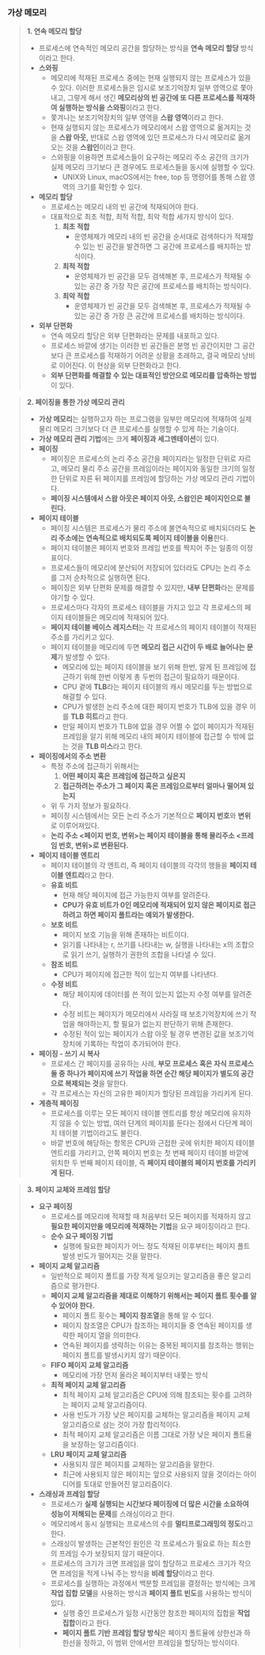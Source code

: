 ### 가상 메모리 

> **1. 연속 메모리 할당**
> 
> - 프로세스에 연속적인 메모리 공간을 할당하는 방식을 **연속 메모리 할당** 방식이라고 한다.
> - **스와핑**
>     - 메모리에 적재된 프로세스 중에는 현재 실행되지 않는 프로세스가 있을 수 있다.
>     이러한 프로세스들은 임시로 보조기억장치 일부 영역으로 쫓아내고, 그렇게 해서 생긴 **메모리상의 빈 공간에 또 다른 프로세스를 적재하여 실행하는 방식을 스와핑**이라고 한다.
>     - 쫓겨나는 보조기억장치의 일부 영역을 **스왑 영역**이라고 한다.
>     - 현재 실행되지 않는 프로세스가 메모리에서 스왑 영역으로 옮겨지는 것을 **스왑 아웃,** 반대로 스왑 영역에 있던 프로세스가 다시 메모리로 옮겨오는 것을 **스왑인**이라고 한다.
>     - 스와핑을 이용하면 프로세스들이 요구하는 메모리 주소 공간의 크기가 실제 메모리 크기보다 큰 경우에도 프로세스들을 동시에 실행할 수 있다.
>         - UNIX와 Linux, macOS에서는 free, top 등 명령어를 통해 스왑 영역의 크기를 확인할 수 있다.
> - **메모리 할당**
>     - 프로세스는 메모리 내의 빈 공간에 적재되어야 한다.
>     - 대표적으로 최초 적합, 최적 적합, 최악 적합 세가지 방식이 있다.
>         1. **최초 적합**
>             - 운영체제가 메모리 내의 빈 공간을 순서대로 검색하다가 적재할 수 있는 빈 공간을 발견하면 그 공간에 프로세스를 배치하는 방식이다.
>         2. **최적 적합**
>             - 운영체제가 빈 공간을 모두 검색해본 후, 프로세스가 적재될 수 있는 공간 중 가장 작은 공간에 프로세스를 배치하는 방식이다.
>         3. **최악 적합**
>             - 운영체제가 빈 공간을 모두 검색해본 후, 프로세스가 적재될 수 있는 공간 중 가장 큰 공간에 프로세스를 배치하는 방식이다.
> - **외부 단편화**
>     - 연속 메모리 할당은 외부 단편화라는 문제를 내포하고 있다.
>     - 프로세스 바깥에 생기는 이러한 빈 공간들은 분명 빈 공간이지만 그 공간보다 큰 프로세스를 적재하기 어려운 상황을 초래하고, 결국 메모리 낭비로 이어진다. 이 현상을 외부 단편화라고 한다.
>     - **외부 단편화를 해결할 수 있는 대표적인 방안으로 메모리를 압축하는 방법**이 있다.

> **2. 페이징을 통한 가상 메모리 관리**
> 
> - **가상 메모리**는 실행하고자 하는 프로그램을 일부만 메모리에 적재하여 실제 물리 메모리 크기보다 더 큰 프로세스를 실행할 수 있게 하는 기술이다.
> - **가상 메모리 관리 기법**에는 크게 **페이징과 세그멘테이션**이 있다.
> - **페이징**
>     - 페이징은 프로세스의 논리 주소 공간을 페이지라는 일정한 단위로 자르고, 메모리 물리 주소 공간을 프레임이라는 페이지와 동일한 크기의 일정한 단위로 자른 뒤 페이지를 프레임에 할당하는 가상 메모리 관리 기법이다.
>     - **페이징 시스템에서 스왑 아웃은 페이지 아웃, 스왑인은 페이지인으로 불린다.**
> - **페이지 테이블**
>     - 페이징 시스템은 프로세스가 물리 주소에 불연속적으로 배치되더라도 **논리 주소에는 연속적으로 배치되도록 페이지 테이블을 이용**한다.
>     - 페이지 테이블은 페이지 번호와 프레임 번호를 짝지어 주는 일종의 이정표이다.
>     - 프로세스들이 메모리에 분산되어 저장되어 있더라도 CPU는 논리 주소를 그저 순차적으로 실행하면 된다.
>     - 페이징은 외부 단편화 문제를 해결할 수 있지만, **내부 단편화**라는 문제를 야기할 수 있다.
>     - 프로세스마다 각자의 프로세스 테이블을 가지고 있고 각 프로세스의 페이지 테이블들은 메모리에 적재되어 있다.
>     - **페이지 테이블 베이스 레지스터**는 각 프로세스의 페이지 테이블이 적재된 주소를 가리키고 있다.
>     - 페이지 테이블을 메모리에 두면 **메모리 접근 시간이 두 배로 늘어나는 문제**가 발생할 수 있다.
>         - 메모리에 있는 페이지 테이블을 보기 위해 한번, 알게 된 프레임에 접근하기 위해 한번 이렇게 총 두번의 접근이 필요하기 때문이다.
>         - CPU 곁에 **TLB**라는 페이지 테이블의 캐시 메모리를 두는 방법으로 해결할 수 있다.
>         - CPU가 발생한 논리 주소에 대한 페이지 번호가 TLB에 있을 경우 이를 **TLB 히트**라고 한다.
>         - 만일 페이지 번호가 TLB에 없을 경우 어쩔 수 없이 페이지가 적재된 프레임을 알기 위해 메모리 내의 페이지 테이블에 접근할 수 밖에 없는 것을 **TLB 미스**라고 한다.
> - **페이징에서의 주소 변환**
>     - 특정 주소에 접근하기 위해서는
>         1. **어떤 페이지 혹은 프레임에 접근하고 싶은지**
>         2. **접근하려는 주소가 그 페이지 혹은 프레임으로부터 얼마나 떨어져 있는지**
>     - 위 두 가지 정보가 필요하다.
>     - 페이징 시스템에서는 모든 논리 주소가 기본적으로 **페이지 번호**와 **변위**로 이루어져있다.
>     - **논리 주소 <페이지 번호, 변위>는 페이지 테이블을 통해 물리주소 <프레임 번호, 변위>로 변환된다.**
> - **페이지 테이블 엔트리**
>     - 페이지 테이블의 각 엔트리, 즉 페이지 테이블의 각각의 행들을 **페이지 테이블 엔트리**라고 한다.
>     - **유효 비트**
>         - 현재 해당 페이지에 접근 가능한지 여부를 알려준다.
>         - **CPU가 유효 비트가 0인 메모리에 적재되어 있지 않은 페이지로 접근하려고 하면 페이지 폴트라는 예외가 발생한다.**
>     - **보호 비트**
>         - 페이지 보호 기능을 위해 존재하는 비트이다.
>         - 읽기를 나타내는 r, 쓰기를 나타내는 w, 실행을 나타내는 x의 조합으로 읽기 쓰기, 실행하기 권한의 조합을 나타낼 수 있다.
>     - **참조 비트**
>         - CPU가 페이지에 접근한 적이 있는지 여부를 나타낸다.
>     - **수정 비트**
>         - 해당 페이지에 데이터를 쓴 적이 있는지 없는지 수정 여부를 알려준다.
>         - 수정 비트는 페이지가 메모리에서 사라질 때 보조기억장치에 쓰기 작업을 해야하는지, 할 필요가 없는지 판단하기 위해 존재한다.
>         - 수정된 적이 있는 페이지가 스왑 아웃 될 경우 변경된 값을 보조기억장치에 기록하는 작업이 추가되어야 한다.
> - **페이징 - 쓰기 시 복사**
>     - 프로세스 간 페이지를 공유하는 사례, **부모 프로세스 혹은 자식 프로세스 둘 중 하나가 페이지에 쓰기 작업을 하면 순간 해당 페이지가 별도의 공간으로 복제되는 것**을 말한다.
>     - 각 프로세스는 자신의 고유한 페이지가 할당된 프레임을 가리키게 된다.
> - **계층적 페이징**
>     - 프로세스를 이루는 모든 페이지 테이블 엔트리를 항상 메모리에 유지하지 않을 수 있는 방법, 여러 단계의 페이지를 둔다는 점에서 다단계 페이지 테이블 기법이라고도 불린다.
>     - 바깥 번호에 해당하는 항목은 CPU와 근접한 곳에 위치한 페이지 테이블 엔트리를 가리키고, 안쪽 페이지 번호는 첫 번째 페이지 테이블 바깥에 위치한 두 번째 페이지 테이블, 즉 **페이지 테이블의 페이지 번호를 가리키게 된다.**

> **3. 페이지 교체와 프레임 할당**
> 
> - **요구 페이징**
>     - 프로세스를 메모리에 적재할 때 처음부터 모든 페이지를 적재하지 않고 **필요한 페이지만을 메모리에 적재하는 기법**을 요구 페이징이라고 한다.
>     - **순수 요구 페이징 기법**
>         - 실행에 필요한 페이지가 어느 정도 적재된 이후부터는 페이지 폴트 발생 빈도가 떨어지는 것을 말한다.
> - **페이지 교체 알고리즘**
>     - 일반적으로 페이지 폴트를 가장 적게 일으키는 알고리즘을 좋은 알고리즘으로 평가한다.
>     - **페이지 교체 알고리즘을 제대로 이해하기 위해서는 페이지 폴트 횟수를 알 수 있어야 한다.**
>         - 페이지 폴트 횟수는 **페이지 참조열**을 통해 알 수 있다.
>         - 페이지 참조열은 CPU가 참조하는 페이지들 중 연속된 페이지를 생략한 페이지 열을 의미한다.
>         - 연속된 페이지를 생략하는 이유는 중복된 페이지를 참조하는 행위는 페이지 폴트를 발생시키지 않기 때문이다.
>     - **FIFO 페이지 교체 알고리즘**
>         - 메모리에 가장 먼저 올라온 페이지부터 내쫓는 방식
>     - **최적 페이지 교체 알고리즘**
>         - 최적 페이지 교체 알고리즘은 CPU에 의해 참조되는 횟수를 고려하는 페이지 교체 알고리즘이다.
>         - 사용 빈도가 가장 낮은 페이지를 교체하는 알고리즘을 페이지 교체 알고리즘으로 삼는 것이 가장 합리적이다.
>         - 최적 페이지 교체 알고리즘은 이름 그대로 가장 낮은 페이지 폴트율을 보장하는 알고리즘이다.
>     - **LRU 페이지 교체 알고리즘**
>         - 사용되지 않은 페이지를 교체하는 알고리즘을 말한다.
>         - 최근에 사용되지 않은 페이지는 앞으로 사용되지 않을 것이라는 아이디어를 토대로 만들어진 알고리즘이다.
> - **스래싱과 프레임 할당**
>     - 프로세스가 **실제 실행되는 시간보다 페이징에 더 많은 시간을 소요하여 성능이 저해되는 문제**를 스래싱이라고 한다.
>     - 메모리에서 동시 실행되는 프로세스의 수를 **멀티프로그래밍의 정도**라고 한다.
>     - 스래싱이 발생하는 근본적인 원인은 각 프로세스가 필요로 하는 최소한의 프레임 수가 보장되지 않기 때문이다.
>     - 프로세스의 크기가 크면 프레임을 많이 할당하고 프로세스 크기가 작으면 프레임을 적게 나눠 주는 방식을 **비례 할당**이라고 한다.
>     - 프로세스를 실행하는 과정에서 백분할 프레임을 결정하는 방식에는 크게 **작업 집합 모델**을 사용하는 방식과 **페이지 폴트 빈도**를 사용하는 방식이 있다.
>         - 실행 중인 프로세스가 일정 시간동안 참조한 페이지의 집합을 **작업 집합**이라고 한다.
>         - **페이지 폴트 기반 프레임 할당 방식**은 페이지 폴트율에 상한선과 하한선을 정하고, 이 범위 안에서만 프레임을 할당하는 방식이다.